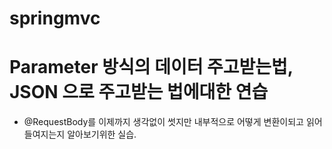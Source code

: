 # springmvc

 # Parameter 방식의 데이터 주고받는법, JSON 으로 주고받는 법에대한 연습
 - @RequestBody를 이제까지 생각없이 썻지만 내부적으로 어떻게 변환이되고 읽어들여지는지 알아보기위한 실습.
